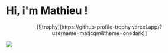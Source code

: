 <h1> Hi, i'm Mathieu !</h1>

<div style="text-align:center">
[![trophy](https://github-profile-trophy.vercel.app/?username=matjcqm&theme=onedark)]
</div>

![](https://komarev.com/ghpvc/?username=matjcqm&color=blue&style=for-the-badge)

<!--
**matjcqm/matjcqm** is a ✨ _special_ ✨ repository because its `README.md` (this file) appears on your GitHub profile.

Here are some ideas to get you started:

- 🔭 I’m currently working on ...
- 🌱 I’m currently learning ...
- 👯 I’m looking to collaborate on ...
- 🤔 I’m looking for help with ...
- 💬 Ask me about ...
- 📫 How to reach me: ...
- 😄 Pronouns: ...
- ⚡ Fun fact: ...
-->

